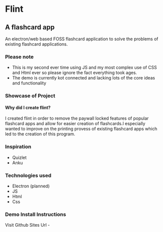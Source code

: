# Flint
## A flashcard app
An electron/web based FOSS flashcard application to solve the problems of existing flashcard applications.

### Please note
- This is my second ever time using JS and my most complex use of CSS and Html ever so please ignore the fact everything took ages.
- The demo is currently kot connected and lacking lots of the core ideas and functionality 
### Showcase of Project


#### Why did I create flint?
I created flint in order to remove the paywall locked features of popular flashcard apps and allow for easier creation of flashcards.I especially wanted to improve on the printing provess of existing flashcard apps which led to the creation of this program.
### Inspiration
- Quizlet
- Anku

### Technologies used
- Electron (planned)
- JS
- Html
- Css
### Demo Install Instructions
Visit Github Sites Url -